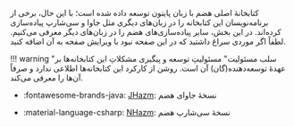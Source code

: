 کتابخانهٔ اصلی هضم با زبان پایتون توسعه داده شده است؛ با این حال، برخی از برنامه‌نویسان این کتابخانه را در زبان‌های دیگری مثل جاوا و سی‌شارپ پیاده‌سازی کرده‌اند. در این بخش، سایر پیاده‌سازی‌های هضم را در زبان‌های دیگر معرفی می‌کنیم. لطفاً اگر موردی سراغ داشتید که در این صفحه نبود با ویرایش صفحه به آن اضافه کنید.

!!! warning "سلب مسئولیت"
        مسئولیتِ توسعه و پیگیری مشکلاتِ این کتابخانه‌ها بر عهدهٔ توسعه‌دهنده(گان) آن است. روشن از کارکرد این کتابخانه‌ها اطلاعی ندارد و صرفاً آن‌ها را معرفی می‌کند.

- :fontawesome-brands-java: [JHazm](https://github.com/mojtaba-khallash/JHazm): نسخهٔ جاوای هضم

- :material-language-csharp: [NHazm](https://github.com/mojtaba-khallash/NHazm): نسخهٔ سی‌شارپ هضم
